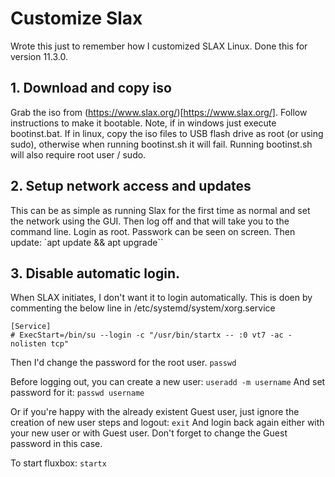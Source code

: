 # Customize Slax
Wrote this just to remember how I customized SLAX Linux. Done this for version 11.3.0.

## 1. Download and copy iso
Grab the iso from (https://www.slax.org/)[https://www.slax.org/]. Follow instructions to make it bootable.
Note, if in windows just execute bootinst.bat. If in linux, copy the iso files to USB flash drive as root (or using sudo), otherwise when running bootinst.sh it will fail. Running bootinst.sh will also require root user / sudo.

## 2. Setup network access and updates
This can be as simple as running Slax for the first time as normal and set the network using the GUI. Then log off and that will take you to the command line. Login as root. Passwork can be seen on screen. Then update:
`apt update && apt upgrade``

## 3. Disable automatic login.
When SLAX initiates, I don't want it to login automatically. This is doen by commenting the below line in /etc/systemd/system/xorg.service

```
[Service]
# ExecStart=/bin/su --login -c "/usr/bin/startx -- :0 vt7 -ac -nolisten tcp"
```

Then I'd change the password for the root user.
`passwd`

Before logging out, you can create a new user:
`useradd -m username`
And set password for it:
`passwd username`

Or if you're happy with the already existent Guest user, just ignore the creation of new user steps and logout:
`exit`
And login back again either with your new user or with Guest user. Don't forget to change the Guest password in this case.

To start fluxbox:
`startx`

